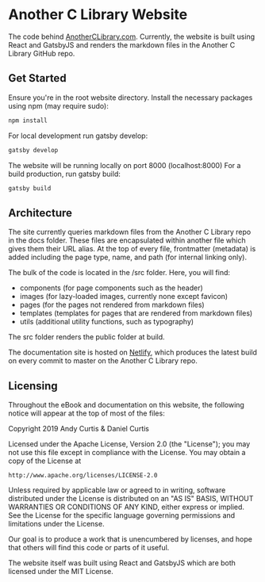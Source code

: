 # Another C Library Website

The code behind [AnotherCLibrary.com](https://AnotherCLibrary.com).
Currently, the website is built using React and GatsbyJS and renders the
markdown files in the Another C Library GitHub repo.

## Get Started

Ensure you're in the root website directory.
Install the necessary packages using npm (may require sudo):

```bash
npm install
```

For local development run gatsby develop:

```bash
gatsby develop
```

The website will be running locally on port 8000 (localhost:8000)
For a build production, run gatsby build:

```bash
gatsby build
```

## Architecture

The site currently queries markdown files from the Another C Library repo in the
docs folder. These files are encapsulated within another file which gives them
their URL alias. At the top of every file, frontmatter (metadata) is added including
the page type, name, and path (for internal linking only).

The bulk of the code is located in the /src folder. Here, you will find:

- components (for page components such as the header)
- images (for lazy-loaded images, currently none except favicon)
- pages (for the pages not rendered from markdown files)
- templates (templates for pages that are rendered from markdown files)
- utils (additional utility functions, such as typography)

The src folder renders the public folder at build.

The documentation site is hosted on [Netlify](https://netlify.com), which produces
the latest build on every commit to master on the Another C Library repo.

## Licensing

Throughout the eBook and documentation on this website, the following notice will
appear at the top of most of the files:

Copyright 2019 Andy Curtis & Daniel Curtis

Licensed under the Apache License, Version 2.0 (the "License");
you may not use this file except in compliance with the License.
You may obtain a copy of the License at

    http://www.apache.org/licenses/LICENSE-2.0

Unless required by applicable law or agreed to in writing, software
distributed under the License is distributed on an "AS IS" BASIS,
WITHOUT WARRANTIES OR CONDITIONS OF ANY KIND, either express or implied.
See the License for the specific language governing permissions and
limitations under the License.

Our goal is to produce a work that is unencumbered by licenses, and hope that
others will find this code or parts of it useful.

The website itself was built using React and GatsbyJS which are both licensed
under the MIT License.
